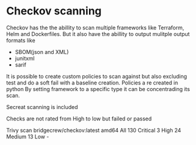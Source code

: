 # Checkov scanning

Checkov has the the abillity to scan multiple frameworks like Terraform, Helm and Dockerfiles. But it also have the abillity to output mulitple output formats like

- SBOM(json and XML)
- junitxml
- sarif

It is possible to create custom policies to scan against but also excluding test and do a soft fail with a baseline creation.
Policies a re created in python
By setting framework to a specific type it can be concentrading its scan.

Secreat scanning is included

Checks are not rated from High to low but failed or passed

Trivy scan
bridgecrew/checkov:latest amd64
All 130
Critical 3
High 24
Medium 13
Low -
